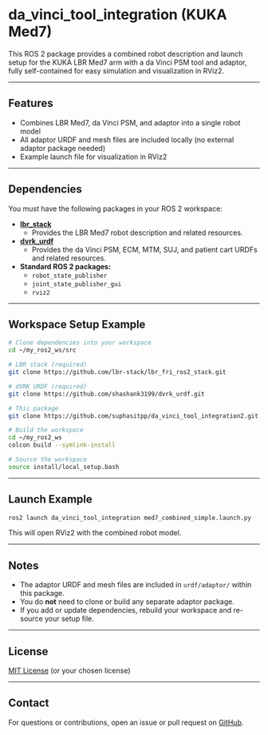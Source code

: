 # da_vinci_tool_integration (KUKA Med7)

This ROS 2 package provides a combined robot description and launch setup for the KUKA LBR Med7 arm with a da Vinci PSM tool and adaptor, fully self-contained for easy simulation and visualization in RViz2.

---

## Features

- Combines LBR Med7, da Vinci PSM, and adaptor into a single robot model
- All adaptor URDF and mesh files are included locally (no external adaptor package needed)
- Example launch file for visualization in RViz2

---

## Dependencies

You must have the following packages in your ROS 2 workspace:

- **[lbr_stack](https://github.com/lbr-stack/lbr_fri_ros2_stack)**
  - Provides the LBR Med7 robot description and related resources.
- **[dvrk_urdf](https://github.com/shashank3199/dvrk_urdf)**
  - Provides the da Vinci PSM, ECM, MTM, SUJ, and patient cart URDFs and related resources.
- **Standard ROS 2 packages:**
  - `robot_state_publisher`
  - `joint_state_publisher_gui`
  - `rviz2`

---

## Workspace Setup Example

```bash
# Clone dependencies into your workspace
cd ~/my_ros2_ws/src

# LBR stack (required)
git clone https://github.com/lbr-stack/lbr_fri_ros2_stack.git

# dVRK URDF (required)
git clone https://github.com/shashank3199/dvrk_urdf.git

# This package
git clone https://github.com/suphasitpp/da_vinci_tool_integration2.git

# Build the workspace
cd ~/my_ros2_ws
colcon build --symlink-install

# Source the workspace
source install/local_setup.bash
```

---

## Launch Example

```bash
ros2 launch da_vinci_tool_integration med7_combined_simple.launch.py
```

This will open RViz2 with the combined robot model.

---

## Notes

- The adaptor URDF and mesh files are included in `urdf/adaptor/` within this package.
- You do **not** need to clone or build any separate adaptor package.
- If you add or update dependencies, rebuild your workspace and re-source your setup file.

---

## License

[MIT License](LICENSE) (or your chosen license)

---

## Contact

For questions or contributions, open an issue or pull request on [GitHub](https://github.com/suphasitpp/da_vinci_tool_integration2). 